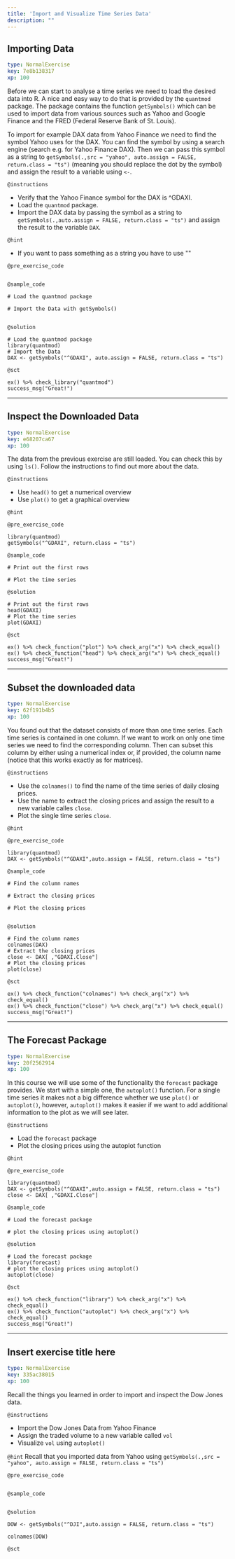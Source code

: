 ```yaml
---
title: 'Import and Visualize Time Series Data'
description: ""
---
```


## Importing Data

```yaml
type: NormalExercise
key: 7e8b138317
xp: 100
```

Before we can start to analyse a time series we need to load the desired data into R. A nice and easy way to do that is provided 
by the `quantmod` package. The package contains the function `getSymbols()` which can be used to import data from various sources such 
as Yahoo and Google Finance and the FRED (Federal Reserve Bank of St. Louis). 

To import for example DAX data from Yahoo Finance we need to find the symbol Yahoo uses for the DAX. You can find the symbol by using 
a search engine (search e.g. for Yahoo Finance DAX). Then we can pass this symbol as a string to `getSymbols(.,src = "yahoo", auto.assign = FALSE, return.class = "ts")`
(meaning you should replace the dot by the symbol) and assign the result to a variable using `<-`. 

`@instructions`
- Verify that the Yahoo Finance symbol for the DAX is ^GDAXI. 
- Load the `quantmod` package.
- Import the DAX data by passing the symbol as a string to `getSymbols(.,auto.assign = FALSE, return.class = "ts")` and assign the result to the variable `DAX`.

`@hint`
- If you want to pass something as a string you have to use ""

`@pre_exercise_code`
```{r}

```

`@sample_code`
```{r}
# Load the quantmod package

# Import the Data with getSymbols()


```

`@solution`
```{r}
# Load the quantmod package
library(quantmod)
# Import the Data
DAX <- getSymbols("^GDAXI", auto.assign = FALSE, return.class = "ts")
```

`@sct`
```{r}
ex() %>% check_library("quantmod")
success_msg("Great!")
```

---

## Inspect the Downloaded Data

```yaml
type: NormalExercise
key: e68207ca67
xp: 100
```

The data from the previous exercise are still loaded. You can check this by using `ls()`. 
Follow the instructions to find out more about the data.

`@instructions`
- Use `head()` to get a numerical overview
- Use `plot()` to get a graphical overview

`@hint`


`@pre_exercise_code`
```{r}
library(quantmod)
getSymbols("^GDAXI", return.class = "ts")
```

`@sample_code`
```{r}
# Print out the first rows  

# Plot the time series

```

`@solution`
```{r}
# Print out the first rows  
head(GDAXI)
# Plot the time series
plot(GDAXI)
```

`@sct`
```{r}
ex() %>% check_function("plot") %>% check_arg("x") %>% check_equal()
ex() %>% check_function("head") %>% check_arg("x") %>% check_equal()
success_msg("Great!")
```

---

## Subset the downloaded data

```yaml
type: NormalExercise
key: 62f191b4b5
xp: 100
```

You found out that the dataset consists of more than one time series.  Each time series is contained in 
one column. If we want to work on only one time series we need to find the corresponding column.
Then can subset this column by either using a numerical index or, if provided, the column name (notice that this works exactly as for matrices). 

`@instructions`
- Use the `colnames()` to find the name of the time series of daily closing prices.
- Use the name to extract the closing prices and assign the result to a new variable calles `close`. 
- Plot the single time series `close`.

`@hint`


`@pre_exercise_code`
```{r}
library(quantmod)
DAX <- getSymbols("^GDAXI",auto.assign = FALSE, return.class = "ts")
```

`@sample_code`
```{r}
# Find the column names

# Extract the closing prices 

# Plot the closing prices


```

`@solution`
```{r}
# Find the column names
colnames(DAX)
# Extract the closing prices 
close <- DAX[ ,"GDAXI.Close"]
# Plot the closing prices
plot(close)

```

`@sct`
```{r}
ex() %>% check_function("colnames") %>% check_arg("x") %>% check_equal()
ex() %>% check_function("close") %>% check_arg("x") %>% check_equal()
success_msg("Great!")
```

---

## The Forecast Package

```yaml
type: NormalExercise
key: 20f2562914
xp: 100
```

In this course we will use some of the functionality the `forecast` package provides. 
We start with a simple one, the `autoplot()` function. For a single time series it makes not a big difference whether we use `plot()` or `autoplot()`, however, 
`autoplot()` makes it easier if we want to add additional information to the plot as we will see later. 

`@instructions`
- Load the `forecast` package
- Plot the closing prices using the autoplot function

`@hint`


`@pre_exercise_code`
```{r}
library(quantmod)
DAX <- getSymbols("^GDAXI",auto.assign = FALSE, return.class = "ts")
close <- DAX[ ,"GDAXI.Close"]
```

`@sample_code`
```{r}
# Load the forecast package

# plot the closing prices using autoplot()

```

`@solution`
```{r}
# Load the forecast package
library(forecast)
# plot the closing prices using autoplot()
autoplot(close)
```

`@sct`
```{r}
ex() %>% check_function("library") %>% check_arg("x") %>% check_equal()
ex() %>% check_function("autoplot") %>% check_arg("x") %>% check_equal()
success_msg("Great!")
```

---

## Insert exercise title here

```yaml
type: NormalExercise
key: 335ac38015
xp: 100
```

Recall the things you learned in order to import and inspect the Dow Jones data. 

`@instructions`
- Import the Dow Jones Data from Yahoo Finance
- Assign the traded volume to a new variable called `vol`
- Visualize `vol` using `autoplot()`

`@hint`
Recall that you imported data from Yahoo using `getSymbols(.,src = "yahoo", auto.assign = FALSE, return.class = "ts")`

`@pre_exercise_code`
```{r}

```

`@sample_code`
```{r}

```

`@solution`
```{r}
DOW <- getSymbols("^DJI",auto.assign = FALSE, return.class = "ts")

colnames(DOW)
```

`@sct`
```{r}

```
